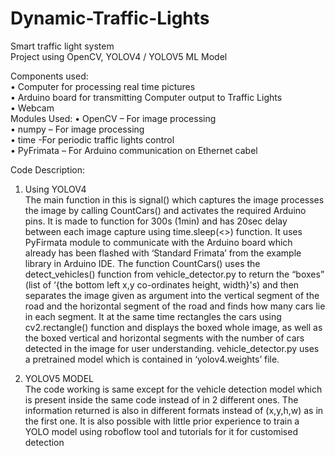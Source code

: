 # Dynamic-Traffic-Lights
Smart traffic light system  
Project using OpenCV, YOLOV4 / YOLOV5 ML Model  

Components used:  
•	Computer for processing real time pictures  
•	Arduino board for transmitting Computer output to Traffic Lights  
•	Webcam  
Modules Used:
•	OpenCV – For image processing  
•	numpy – For image processing  
•	time -For periodic traffic lights control  
•	PyFrimata – For Arduino communication on Ethernet cabel  

Code Description:  

1. Using YOLOV4  
The main function in this is signal() which captures the image processes the image by calling CountCars() and activates the required Arduino pins. It is made to function for 300s (1min) and has 20sec delay between each image capture using time.sleep(<>) function. It uses PyFirmata module to communicate with the Arduino board which already has been flashed with ‘Standard Frimata’ from the example library in Arduino IDE. 
The function CountCars() uses the detect_vehicles() function from vehicle_detector.py to return the “boxes” (list of ‘{the bottom left x,y co-ordinates height, width}'s) and then  separates the image given as argument into the vertical segment of the road and the horizontal segment of the road and finds how many cars lie in each segment.  It at the same time rectangles the cars using cv2.rectangle() function and displays the boxed whole image, as well as the boxed vertical and horizontal segments with the number of cars detected in the image for user understanding.
vehicle_detector.py uses a pretrained model which is contained in ‘yolov4.weights’ file.  

2. YOLOV5 MODEL  
The code working is same except for the vehicle detection model which is present inside the same code instead of in 2 different ones. The information returned is also in different formats instead of (x,y,h,w) as in the first one.  It is also possible with little prior experience to train a YOLO model using roboflow tool and tutorials for it for customised detection 
